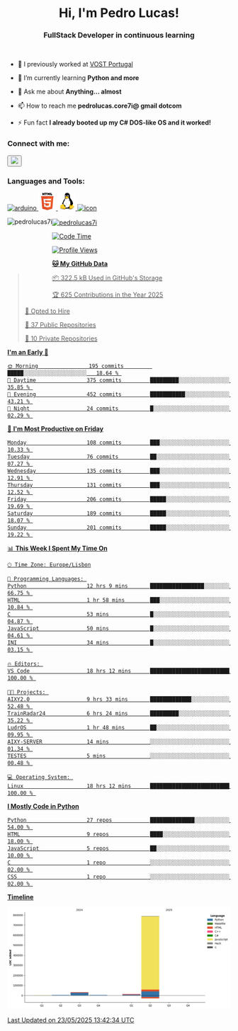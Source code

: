 <h1 align="center">Hi, I'm Pedro Lucas!</h1>
<h3 align="center">FullStack Developer in continuous learning</h3>
<br>

- 🔭 I previously worked at [VOST Portugal](https://github.com/vostpt) 

- 🌱 I’m currently learning **Python and more**

- 💬 Ask me about **Anything... almost**

- 📫 How to reach me **pedrolucas.core7i@ gmail dotcom**

- ⚡ Fun fact **I already booted up my C# DOS-like OS and it worked!**

<h3 align="left">Connect with me:</h3>
<p align="left">
    <div display="flex">
        <a href="https://bsky.app/profile/pedrolucas7i.bsky.social">
            <button>
                <img width=45 src="https://upload.wikimedia.org/wikipedia/commons/7/7a/Bluesky_Logo.svg">
            </button>
        </a>
    </div>
</p>
<h3 align="left">Languages and Tools:</h3>
<p align="left"> <a href="https://www.arduino.cc/" target="_blank" rel="noreferrer"> <img src="https://cdn.worldvectorlogo.com/logos/arduino-1.svg" alt="arduino" width="40" height="40"/> </a> <a href="https://www.w3.org/html/" target="_blank" rel="noreferrer"> <img src="https://raw.githubusercontent.com/devicons/devicon/master/icons/html5/html5-original-wordmark.svg" alt="html5" width="40" height="40"/> </a> <a href="https://www.linux.org/" target="_blank" rel="noreferrer"> <img src="https://raw.githubusercontent.com/devicons/devicon/master/icons/linux/linux-original.svg" alt="linux" width="40" height="40"/> </a> <a href="https://www.python.org" target="_blank" rel="noreferrer"> <img src="https://techstack-generator.vercel.app/python-icon.svg" alt="icon" width="40" height="40" />

<p><img align="left" height="194px" src="https://github-readme-stats.vercel.app/api/top-langs?username=pedrolucas7i&show_icons=true&theme=tokyonight&locale=en&layout=compact" alt="pedrolucas7i" /></p><img height="194px" align="center" src="https://github-readme-stats.vercel.app/api?username=pedrolucas7i&show_icons=true&theme=tokyonight&locale=en" alt="pedrolucas7i" />

<!--START_SECTION:waka-->
![Code Time](http://img.shields.io/badge/Code%20Time-184%20hrs%208%20mins-blue)

![Profile Views](http://img.shields.io/badge/Profile%20Views-0-blue)

**🐱 My GitHub Data** 

> 📦 322.5 kB Used in GitHub's Storage 
 > 
> 🏆 625 Contributions in the Year 2025
 > 
> 💼 Opted to Hire
 > 
> 📜 37 Public Repositories 
 > 
> 🔑 10 Private Repositories 
 > 
**I'm an Early 🐤** 

```text
🌞 Morning                195 commits         █████░░░░░░░░░░░░░░░░░░░░   18.64 % 
🌆 Daytime                375 commits         █████████░░░░░░░░░░░░░░░░   35.85 % 
🌃 Evening                452 commits         ███████████░░░░░░░░░░░░░░   43.21 % 
🌙 Night                  24 commits          █░░░░░░░░░░░░░░░░░░░░░░░░   02.29 % 
```
📅 **I'm Most Productive on Friday** 

```text
Monday                   108 commits         ███░░░░░░░░░░░░░░░░░░░░░░   10.33 % 
Tuesday                  76 commits          ██░░░░░░░░░░░░░░░░░░░░░░░   07.27 % 
Wednesday                135 commits         ███░░░░░░░░░░░░░░░░░░░░░░   12.91 % 
Thursday                 131 commits         ███░░░░░░░░░░░░░░░░░░░░░░   12.52 % 
Friday                   206 commits         █████░░░░░░░░░░░░░░░░░░░░   19.69 % 
Saturday                 189 commits         █████░░░░░░░░░░░░░░░░░░░░   18.07 % 
Sunday                   201 commits         █████░░░░░░░░░░░░░░░░░░░░   19.22 % 
```


📊 **This Week I Spent My Time On** 

```text
🕑︎ Time Zone: Europe/Lisbon

💬 Programming Languages: 
Python                   12 hrs 9 mins       █████████████████░░░░░░░░   66.75 % 
HTML                     1 hr 58 mins        ███░░░░░░░░░░░░░░░░░░░░░░   10.84 % 
C                        53 mins             █░░░░░░░░░░░░░░░░░░░░░░░░   04.87 % 
JavaScript               50 mins             █░░░░░░░░░░░░░░░░░░░░░░░░   04.61 % 
INI                      34 mins             █░░░░░░░░░░░░░░░░░░░░░░░░   03.15 % 

🔥 Editors: 
VS Code                  18 hrs 12 mins      █████████████████████████   100.00 % 

🐱‍💻 Projects: 
AIXY2.0                  9 hrs 33 mins       █████████████░░░░░░░░░░░░   52.48 % 
TrainRadar24             6 hrs 24 mins       █████████░░░░░░░░░░░░░░░░   35.22 % 
LudrOS                   1 hr 48 mins        ██░░░░░░░░░░░░░░░░░░░░░░░   09.95 % 
AIXY-SERVER              14 mins             ░░░░░░░░░░░░░░░░░░░░░░░░░   01.34 % 
TESTES                   5 mins              ░░░░░░░░░░░░░░░░░░░░░░░░░   00.48 % 

💻 Operating System: 
Linux                    18 hrs 12 mins      █████████████████████████   100.00 % 
```

**I Mostly Code in Python** 

```text
Python                   27 repos            ██████████████░░░░░░░░░░░   54.00 % 
HTML                     9 repos             ████░░░░░░░░░░░░░░░░░░░░░   18.00 % 
JavaScript               5 repos             ██░░░░░░░░░░░░░░░░░░░░░░░   10.00 % 
C                        1 repo              ░░░░░░░░░░░░░░░░░░░░░░░░░   02.00 % 
CSS                      1 repo              ░░░░░░░░░░░░░░░░░░░░░░░░░   02.00 % 
```



**Timeline**

![Lines of Code chart](https://raw.githubusercontent.com/pedrolucas7i/pedrolucas7i/main/assets/bar_graph.png)


 Last Updated on 23/05/2025 13:42:34 UTC
<!--END_SECTION:waka-->
